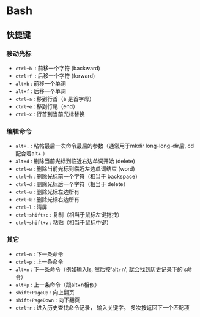 # Bash

## 快捷键

### 移动光标

- `ctrl+b `: 前移一个字符 (backward)
- `ctrl+f `: 后移一个字符 (forward)
- `alt+b`  : 前移一个单词
- `alt+f`  : 后移一个单词
- `ctrl+a` : 移到行首（a 是首字母）
- `ctrl+e` : 移到行尾（end）
- `ctrl+x` : 行首到当前光标替换

### 编辑命令

- `alt+.`        : 粘帖最后一次命令最后的参数（通常用于mkdir long-long-dir后, cd配合着alt+.）
- `alt+d`        : 删除当前光标到临近右边单词开始 (delete)
- `ctrl+w`       : 删除当前光标到临近左边单词结束 (word)
- `ctrl+h`       : 删除光标前一个字符（相当于 backspace）
- `ctrl+d`       : 删除光标后一个字符（相当于 delete）
- `ctrl+u`       : 删除光标左边所有
- `ctrl+k`       : 删除光标右边所有
- `ctrl+l`       : 清屏
- `ctrl+shift+c` : 复制（相当于鼠标左键拖拽）
- `ctrl+shift+v` : 粘贴（相当于鼠标中键）

### 其它

- `ctrl+n`         : 下一条命令
- `ctrl+p`         : 上一条命令
- `alt+n`          : 下一条命令（例如输入ls, 然后按'alt+n', 就会找到历史记录下的ls命令）
- `alt+p`          : 上一条命令（跟alt+n相似）
- `shift+PageUp`   : 向上翻页
- `shift+PageDown` : 向下翻页
- `ctrl+r`         : 进入历史查找命令记录， 输入关键字。 多次按返回下一个匹配项
